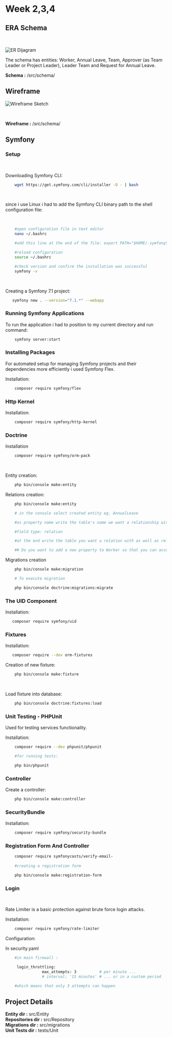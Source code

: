 # Week 2,3,4

## ERA Schema

<br>

![ER Dijagram](schemas/AnnualLeaveSchema.drawio.png)
<br>

The schema has entities: Worker, Annual Leave, Team, Approver (as Team Leader or Project Leader), Leader Team and Request for Annual Leave. <br>

**Schema :** /src/schema/

## Wireframe

![Wireframe Sketch](schemas/wireframe-project-template%202%20sketches%20(Community).jpg) 

<br>

**Wireframe :** /src/schema/

## Symfony

### Setup

<br>

Downloading Symfony CLI:
<br>

```bash
    wget https://get.symfony.com/cli/installer -O - | bash
```
<br>

since i use Linux i had to add the Symfony CLI binary path to the shell configuration file:

<br>

```bash
    #open configuration file in text editor
    nano ~/.bashrc

    #add this line at the end of the file: export PATH="$HOME/.symfony5/bin:$PATH"

    #reload configuration
    source ~/.bashrc

    #check version and confirm the installation was successful
    symfony -v
```

<br>

Creating a Symfony 7.1 project:

```bash
   symfony new . --version="7.1.*" --webapp
```

### Running Symfony Applications

To run the application i had to position to my current directory and run command: <br>

```bash
    symfony server:start
```

### Installing Packages

For automated setup for managing Symfony projects and their dependencies more efficiently i used Symfony Flex. <br>

Installation: <br>

```bash
    composer require symfony/flex
```

### Http Kernel

Installation: <br>

```bash
    composer require symfony/http-kernel
```

### Doctrine

Installation <br>

```bash
    composer require symfony/orm-pack
```
<br>

Entity creation: <br>

```bash
    php bin/console make:entity
```

Relations creation: <br>

```bash
    php bin/console make:entity

    # in the console select created entity eg. AnnualLeave

    #as property name write the table's name we want a relationship with

    #field type: relation

    #at the end write the table you want a relation with as well as relation type

    ## Do you want to add a new property to Worker so that you can access/update AnnualLeave objects from it - e.g. $worker->getAnnualLeaves()? (yes/no) - yes    
```

Migrations creation <br>

```bash
    php bin/console make:migration

    # To execute migration

    php bin/console doctrine:migrations:migrate
```

### The UID Component

Installation: <br>

```bash
   composer require symfony/uid
```

### Fixtures

Installation: <br>

```bash
   composer require --dev orm-fixtures
```

Creation of new fixture: <br>

```bash
    php bin/console make:fixture

```

<br>

Load fixture into database:
<br>

```bash
    php bin/console doctrine:fixtures:load
```

### Unit Testing - PHPUnit

Used for testing services functionality.

Installation: <br>

```bash
    composer require --dev phpunit/phpunit

    #for running tests:

    php bin/phpunit
```

### Controller <br>

Create a controller: <br>

```bash
    php bin/console make:controller
```

### SecurityBundle

Installation: <br>

```bash
    composer require symfony/security-bundle
```

### Registration Form And Controller

```bash
    composer require symfonycasts/verify-email-
    
    #creating a registration form

    php bin/console make:registration-form
```

### Login

<br>

Rate Limiter is a basic protection against brute force login attacks.

Installation: <br>

```bash
    composer require symfony/rate-limiter
```

Configuration: <br>

In security.yaml

```bash
    #in main firewall :

     login_throttling:
                max_attempts: 3          # per minute ...
                # interval: '15 minutes' # ... or in a custom period

    #which means that only 3 attempts can happen
```

## Project Details

**Entity dir :** src/Entity <br>
**Repositories dir :** src/Repository <br>
**Migrations dir :** src/migrations <br>
**Unit Tests dir :** tests/Unit <br>